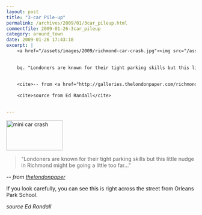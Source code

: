 ```yaml
---
layout: post
title: "3-car Pile-up"
permalink: /archives/2009/01/3car_pileup.html
commentfile: 2009-01-26-3car_pileup
category: around_town
date: 2009-01-26 17:43:18
excerpt: |
    <a href="/assets/images/2009/richmond-car-crash.jpg"><img src="/assets/images/2009/richmond-car-crash-thumb.jpg" width="150" height="80" alt="mini car crash" class="photo right" /></a>
    
    
    bq. "Londoners are known for their tight parking skills but this little nudge in Richmond might be going a little too far..."
    
    
    <cite>-- from <a href="http://galleries.thelondonpaper.com/richmond-london-car-crash-pile-up-mini/1</cite>">thelondonpaper</a>
    
    <cite>source from Ed Randall</cite>
    

---
```


<a href="/assets/images/2009/richmond-car-crash.jpg"><img src="/assets/images/2009/richmond-car-crash-thumb.jpg" width="150" height="80" alt="mini car crash" class="photo right" /></a>

> "Londoners are known for their tight parking skills but this little nudge in Richmond might be going a little too far..."

<cite>-- from [thelondonpaper](http://galleries.thelondonpaper.com/richmond-london-car-crash-pile-up-mini/1</cite>)

If you look carefully, you can see this is right across the street from Orleans Park School.

<cite>source Ed Randall</cite>
